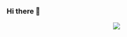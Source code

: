 ### Hi there 👋

<div id="header" align="center">
  <img src="https://cdn.discordapp.com/attachments/1029035202065997828/1089027726624698388/Profile.png"/>
</div>
